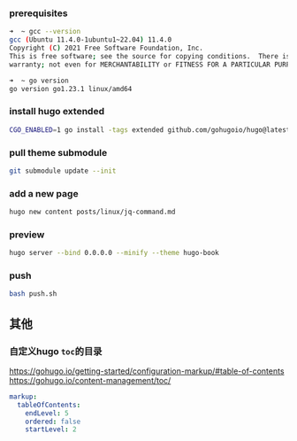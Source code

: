 ### prerequisites

```bash
➜  ~ gcc --version
gcc (Ubuntu 11.4.0-1ubuntu1~22.04) 11.4.0
Copyright (C) 2021 Free Software Foundation, Inc.
This is free software; see the source for copying conditions.  There is NO
warranty; not even for MERCHANTABILITY or FITNESS FOR A PARTICULAR PURPOSE.

➜  ~ go version
go version go1.23.1 linux/amd64
```

### install hugo extended

```bash
CGO_ENABLED=1 go install -tags extended github.com/gohugoio/hugo@latest
```

### pull theme submodule

```bash
git submodule update --init
```

### add a new page

```bash
hugo new content posts/linux/jq-command.md
```

### preview

```bash
hugo server --bind 0.0.0.0 --minify --theme hugo-book
```

### push

```bash
bash push.sh
```

## 其他

### 自定义hugo `toc`的目录

https://gohugo.io/getting-started/configuration-markup/#table-of-contents
https://gohugo.io/content-management/toc/

```yaml
markup:
  tableOfContents:
    endLevel: 5
    ordered: false
    startLevel: 2
```